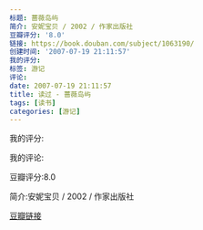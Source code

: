 ```yaml
---
标题: 蔷薇岛屿
简介: 安妮宝贝 / 2002 / 作家出版社
豆瓣评分: '8.0'
链接: https://book.douban.com/subject/1063190/
创建时间: '2007-07-19 21:11:57'
我的评分:
标签: 游记
评论:
date: 2007-07-19 21:11:57
title: 读过 - 蔷薇岛屿
tags: [读书]
categories: [游记]
---
```


我的评分:

我的评论:

豆瓣评分:8.0

简介:安妮宝贝 / 2002 / 作家出版社

[豆瓣链接](https://book.douban.com/subject/1063190/)

